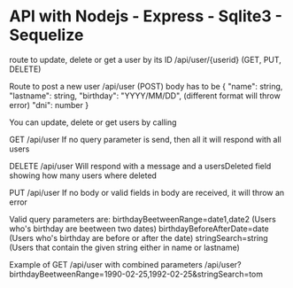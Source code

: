 # API with Nodejs - Express - Sqlite3 - Sequelize

route to update, delete or get a user by its ID 
/api/user/{userid} (GET, PUT, DELETE)

Route to post a new user
/api/user (POST)
body has to be
{
    "name": string,
    "lastname": string,
    "birthday": "YYYY/MM/DD", (different format will throw error)
    "dni": number
}

You can update, delete or get users by calling

GET /api/user 
If no query parameter is send, then all it will respond with all users

DELETE /api/user 
Will respond with a message and a usersDeleted field showing how many users where deleted

PUT /api/user 
If no body or valid fields in body are received, it will throw an error

Valid query parameters are:
birthdayBeetweenRange=date1,date2 (Users who's birthday are beetween two dates)
birthdayBeforeAfterDate=date (Users who's birthday are before or after the date)
stringSearch=string (Users that contain the given string either in name or lastname)

Example of GET /api/user with combined parameters
/api/user?birthdayBeetweenRange=1990-02-25,1992-02-25&stringSearch=tom
